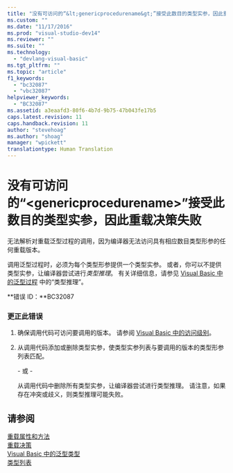 ```yaml
---
title: "没有可访问的“&lt;genericprocedurename&gt;”接受此数目的类型实参，因此重载决策失败 | Microsoft Docs"
ms.custom: ""
ms.date: "11/17/2016"
ms.prod: "visual-studio-dev14"
ms.reviewer: ""
ms.suite: ""
ms.technology: 
  - "devlang-visual-basic"
ms.tgt_pltfrm: ""
ms.topic: "article"
f1_keywords: 
  - "bc32087"
  - "vbc32087"
helpviewer_keywords: 
  - "BC32087"
ms.assetid: a3eaafd3-80f6-4b7d-9b75-47b043fe17b5
caps.latest.revision: 11
caps.handback.revision: 11
author: "stevehoag"
ms.author: "shoag"
manager: "wpickett"
translationtype: Human Translation
---
```

# 没有可访问的“&lt;genericprocedurename&gt;”接受此数目的类型实参，因此重载决策失败
无法解析对重载泛型过程的调用，因为编译器无法访问具有相应数目类型形参的任何重载版本。  
  
 调用泛型过程时，必须为每个类型形参提供一个类型实参。 或者，你可以不提供类型实参，让编译器尝试进行*类型推理*。 有关详细信息，请参见 [Visual Basic 中的泛型过程](../../visual-basic/programming-guide/language-features/data-types/generic-procedures.md) 中的“类型推理”。  
  
 **错误 ID：**BC32087  
  
### 更正此错误  
  
1.  确保调用代码可访问要调用的版本。 请参阅 [Visual Basic 中的访问级别](../../visual-basic/programming-guide/language-features/declared-elements/access-levels.md)。  
  
2.  从调用代码添加或删除类型实参，使类型实参列表与要调用的版本的类型形参列表匹配。  
  
     \- 或 \-  
  
     从调用代码中删除所有类型实参，让编译器尝试进行类型推理。 请注意，如果存在冲突或歧义，则类型推理可能失败。  
  
## 请参阅  
 [重载属性和方法](../../visual-basic/programming-guide/language-features/objects-and-classes/overloaded-properties-and-methods.md)   
 [重载决策](../../visual-basic/programming-guide/language-features/procedures/overload-resolution.md)   
 [Visual Basic 中的泛型类型](../../visual-basic/programming-guide/language-features/data-types/generic-types.md)   
 [类型列表](../../visual-basic/language-reference/statements/type-list.md)